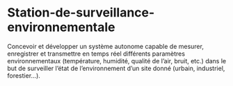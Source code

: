 # Station-de-surveillance-environnementale
Concevoir et développer un système autonome capable de mesurer, enregistrer et transmettre en temps réel différents paramètres environnementaux (température, humidité, qualité de l’air, bruit, etc.) dans le but de surveiller l’état de l’environnement d’un site donné (urbain, industriel, forestier…).
